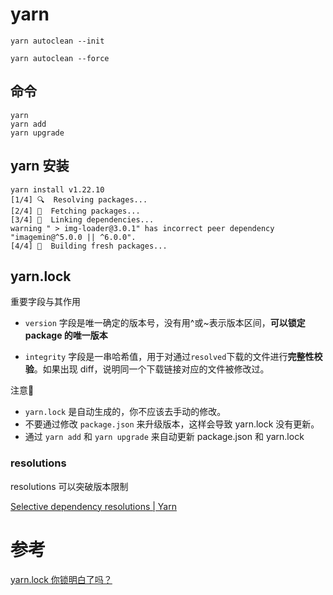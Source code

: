 # yarn

`yarn autoclean --init`

`yarn autoclean --force`

## 命令

```
yarn
yarn add
yarn upgrade
```

## yarn 安装

```shell
yarn install v1.22.10
[1/4] 🔍  Resolving packages...
[2/4] 🚚  Fetching packages...
[3/4] 🔗  Linking dependencies...
warning " > img-loader@3.0.1" has incorrect peer dependency "imagemin@^5.0.0 || ^6.0.0".
[4/4] 🔨  Building fresh packages...
```

## yarn.lock

重要字段与其作用

- `version` 字段是唯一确定的版本号，没有用^或~表示版本区间，**可以锁定 package 的唯一版本**

- `integrity` 字段是一串哈希值，用于对通过`resolved`下载的文件进行**完整性校验**。如果出现 diff，说明同一个下载链接对应的文件被修改过。

注意📢

- `yarn.lock` 是自动生成的，你不应该去手动的修改。
- 不要通过修改 `package.json` 来升级版本，这样会导致 yarn.lock 没有更新。
- 通过 `yarn add` 和 `yarn upgrade` 来自动更新 package.json 和 yarn.lock

### resolutions

resolutions 可以突破版本限制

[Selective dependency resolutions | Yarn](https://classic.yarnpkg.com/en/docs/selective-version-resolutions/#toc-how-to-use-it)

# 参考

[yarn.lock 你锁明白了吗？](https://zhuanlan.zhihu.com/p/400193691)